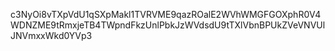 c3NyOi8vTXpVdU1qSXpMakl1TVRVME9qazROalE2WVhWMGFGOXphR0V4WDNZME9tRmxjeTB4TWpndFkzUnlPbkJzWVdsdU9tTXlVbnBPUkZVeVNVUlJNVmxxWkd0YVp3
